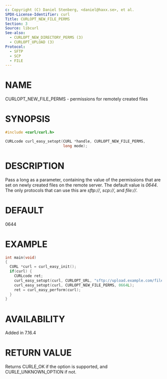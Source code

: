 ```yaml
---
c: Copyright (C) Daniel Stenberg, <daniel@haxx.se>, et al.
SPDX-License-Identifier: curl
Title: CURLOPT_NEW_FILE_PERMS
Section: 3
Source: libcurl
See-also:
  - CURLOPT_NEW_DIRECTORY_PERMS (3)
  - CURLOPT_UPLOAD (3)
Protocol:
  - SFTP
  - SCP
  - FILE
---
```


# NAME

CURLOPT_NEW_FILE_PERMS - permissions for remotely created files

# SYNOPSIS

~~~c
#include <curl/curl.h>

CURLcode curl_easy_setopt(CURL *handle, CURLOPT_NEW_FILE_PERMS,
                          long mode);
~~~

# DESCRIPTION

Pass a long as a parameter, containing the value of the permissions that are
set on newly created files on the remote server. The default value is *0644*.
The only protocols that can use this are *sftp://*, *scp://*, and *file://*.

# DEFAULT

0644

# EXAMPLE

~~~c
int main(void)
{
  CURL *curl = curl_easy_init();
  if(curl) {
    CURLcode ret;
    curl_easy_setopt(curl, CURLOPT_URL, "sftp://upload.example.com/file.txt");
    curl_easy_setopt(curl, CURLOPT_NEW_FILE_PERMS, 0664L);
    ret = curl_easy_perform(curl);
  }
}
~~~

# AVAILABILITY

Added in 7.16.4

# RETURN VALUE

Returns CURLE_OK if the option is supported, and CURLE_UNKNOWN_OPTION if not.
